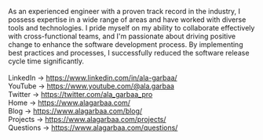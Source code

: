 As an experienced engineer with a proven track record in the industry, I possess expertise in a wide range of areas and have worked with diverse tools and technologies. I pride myself on my ability to collaborate effectively with cross-functional teams, and I'm passionate about driving positive change to enhance the software development process. By implementing best practices and processes, I successfully reduced the software release cycle time significantly.
<br />
<br />
LinkedIn -> https://www.linkedin.com/in/ala-garbaa/<br />
YouTube -> https://www.youtube.com/@ala.garbaa<br />
Twitter -> https://twitter.com/ala_garbaa_pro<br />
Home -> https://www.alagarbaa.com/<br />
Blog -> https://www.alagarbaa.com/blog/<br />
Projects -> https://www.alagarbaa.com/projects/<br />
Questions -> https://www.alagarbaa.com/questions/<br />
